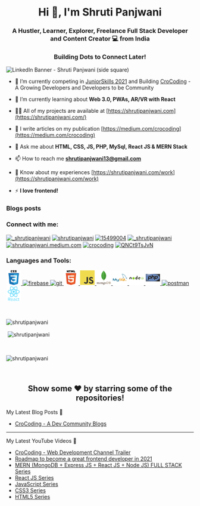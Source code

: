 <h1 align="center">Hi 👋, I'm Shruti Panjwani</h1>
<h3 align="center">A Hustler, Learner, Explorer, Freelance Full Stack Developer and Content Creator 💻 from India </h3>
<h3 align="center">Building Dots to Connect Later!</h3>

![LinkedIn Banner - Shruti Panjwani (side square)](https://user-images.githubusercontent.com/67150258/136658252-4c37d9bc-25db-4a58-b580-6301f5685f3b.png)

- 🔭 I’m currently competing in [JuniorSkills 2021](https://worldskillsindia.co.in/juniorskills2021/) and Building [CroCoding](https://www.youtube.com/c/crocoding) - A Growing Developers and Developers to be Community

- 🌱 I’m currently learning about **Web 3.0, PWAs, AR/VR with React**

- 👨‍💻 All of my projects are available at [https://shrutipanjwani.com](https://shrutipanjwani.com/)

- 📝 I write articles on my publication [https://medium.com/crocoding](https://medium.com/crocoding)

- 💬 Ask me about **HTML, CSS, JS, PHP, MySql, React JS & MERN Stack**

- 📫 How to reach me **shrutipanjwani13@gmail.com**

- 📄 Know about my experiences [https://shrutipanjwani.com/work](https://shrutipanjwani.com/work)

- ⚡ **I love frontend!**

### Blogs posts
<!-- BLOG-POST-LIST:START -->
<!-- BLOG-POST-LIST:END -->

<h3 align="left">Connect with me:</h3>
<p align="left">
<a href="https://twitter.com/_shrutipanjwani" target="blank"><img align="center" src="https://logodownload.org/wp-content/uploads/2014/09/twitter-logo-4.png" alt="_shrutipanjwani" height="30" width="40" /></a>
<a href="https://www.linkedin.com/in/shruti-panjwani-348306193/" target="blank"><img align="center" src="https://image.flaticon.com/icons/png/512/174/174857.png" alt="shrutipanjwani" height="30" width="40" /></a>
<a href="https://stackoverflow.com/users/15499004" target="blank"><img align="center" src="https://upload.wikimedia.org/wikipedia/commons/thumb/e/ef/Stack_Overflow_icon.svg/768px-Stack_Overflow_icon.svg.png" alt="15499004" height="30" width="40" /></a>
<a href="https://instagram.com/_shrutipanjwani" target="blank"><img align="center" src="https://www.edigitalagency.com.au/wp-content/uploads/instagram-logo-svg-vector-for-print.svg" alt="_shrutipanjwani" height="30" width="40" /></a>
<a href="https://shrutipanjwani.medium.com/" target="blank"><img align="center" src="https://cdn4.iconfinder.com/data/icons/social-media-2210/24/Medium-512.png" alt="shrutipanjwani.medium.com" height="30" width="40" /></a>
<a href="https://www.youtube.com/c/crocoding" target="blank"><img align="center" src="https://cdn1.iconfinder.com/data/icons/logotypes/32/youtube-512.png" alt="crocoding" height="30" width="40" /></a>
<a href="https://discord.com/invite/QNCt9TsJvN" target="blank"><img align="center" src="https://cdn4.iconfinder.com/data/icons/logos-and-brands/512/91_Discord_logo_logos-512.png" alt="QNCt9TsJvN" height="30" width="40" /></a>
</p>

<h3 align="left">Languages and Tools:</h3>
<p align="left"> <a href="https://www.w3schools.com/css/" target="_blank"> <img src="https://raw.githubusercontent.com/devicons/devicon/master/icons/css3/css3-original-wordmark.svg" alt="css3" width="40" height="40"/> </a>  <a href="https://firebase.google.com/" target="_blank"> <img src="https://www.vectorlogo.zone/logos/firebase/firebase-icon.svg" alt="firebase" width="40" height="40"/> </a> <a href="https://git-scm.com/" target="_blank"> <img src="https://www.vectorlogo.zone/logos/git-scm/git-scm-icon.svg" alt="git" width="40" height="40"/> </a> <a href="https://www.w3.org/html/" target="_blank"> <img src="https://raw.githubusercontent.com/devicons/devicon/master/icons/html5/html5-original-wordmark.svg" alt="html5" width="40" height="40"/> </a> <a href="https://developer.mozilla.org/en-US/docs/Web/JavaScript" target="_blank"> <img src="https://raw.githubusercontent.com/devicons/devicon/master/icons/javascript/javascript-original.svg" alt="javascript" width="40" height="40"/> </a> <a href="https://www.mongodb.com/" target="_blank"> <img src="https://raw.githubusercontent.com/devicons/devicon/master/icons/mongodb/mongodb-original-wordmark.svg" alt="mongodb" width="40" height="40"/> </a> <a href="https://www.mysql.com/" target="_blank"> <img src="https://raw.githubusercontent.com/devicons/devicon/master/icons/mysql/mysql-original-wordmark.svg" alt="mysql" width="40" height="40"/> </a> <a href="https://nodejs.org" target="_blank"> <img src="https://raw.githubusercontent.com/devicons/devicon/master/icons/nodejs/nodejs-original-wordmark.svg" alt="nodejs" width="40" height="40"/> </a> <a href="https://www.php.net" target="_blank"> <img src="https://raw.githubusercontent.com/devicons/devicon/master/icons/php/php-original.svg" alt="php" width="40" height="40"/> </a> <a href="https://postman.com" target="_blank"> <img src="https://www.vectorlogo.zone/logos/getpostman/getpostman-icon.svg" alt="postman" width="40" height="40"/> </a> <a href="https://reactjs.org/" target="_blank"> <img src="https://raw.githubusercontent.com/devicons/devicon/master/icons/react/react-original-wordmark.svg" alt="react" width="40" height="40"/> </a> </p>
<br>
<p><img align="left" src="https://github-readme-stats.vercel.app/api/top-langs?username=shrutipanjwani&show_icons=true&locale=en&layout=compact" alt="shrutipanjwani" /></p>
<br>
<p>&nbsp;<img align="center" src="https://github-readme-stats.vercel.app/api?username=shrutipanjwani&show_icons=true&locale=en" alt="shrutipanjwani" /></p>
<br>
<p><img align="center" src="https://github-readme-streak-stats.herokuapp.com/?user=shrutipanjwani&" alt="shrutipanjwani" /></p>
<br>
<h2 align="center">Show some  ❤️  by starring some of the repositories!</h2>

<div align="left">
  My Latest Blog Posts 🌱

  - <a href="https://medium.com/crocoding" target="_blank">CroCoding - A Dev Community Blogs</a>
  
  <hr>
  
  My Latest YouTube Videos 🌱

  -  <a href="https://youtu.be/ZO6RGhYAhuc" target="_blank">CroCoding - Web Development Channel Trailer</a>
  -  <a href="https://youtu.be/Rdnk7Z-GxGs" target="_blank">Roadmap to become a great frontend developer in 2021</a>
  -  <a href="https://youtube.com/playlist?list=PLvXL1BJZph30gxmE6jhbZmGiiICCKSnY4" target="_blank">MERN (MongoDB + Express JS + React JS + Node JS) FULL STACK Series</a>
  -  <a href="https://youtube.com/playlist?list=PLvXL1BJZph319qPHlZIralGntWXS3JItg" target="_blank">React JS Series</a>
  -  <a href="https://youtube.com/playlist?list=PLvXL1BJZph30m5kyqgxQ7900bfBOJEipt" target="_blank">JavaScript Series</a>
  -  <a href="https://youtube.com/playlist?list=PLvXL1BJZph30FH9UE0N8z-MSmu5PDc7aV" target="_blank">CSS3 Series</a>
  -  <a href="https://youtube.com/playlist?list=PLvXL1BJZph30Nv-aI3dVZH6ZuiwqdTkp1" target="_blank">HTML5 Series</a>
  
</div>

